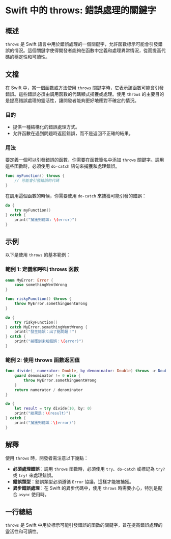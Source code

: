 <!--
Meta Description: # Swift 中的 throws: 錯誤處理的關鍵字 ## 概述 `throws` 是 Swift 語言中用於錯誤處理的一個關鍵字，允許函數標示可能會引發錯誤的情況。這個關鍵字使得開發者能夠在函數中定義和處理異常情況，從而提高代碼的穩定性和可讀性。 ## 文檔 在 Swift 中，當一個函數或方法...
Meta Keywords: throws, swift, catch, try, print
-->

# Swift 中的 throws: 錯誤處理的關鍵字

## 概述
`throws` 是 Swift 語言中用於錯誤處理的一個關鍵字，允許函數標示可能會引發錯誤的情況。這個關鍵字使得開發者能夠在函數中定義和處理異常情況，從而提高代碼的穩定性和可讀性。

## 文檔
在 Swift 中，當一個函數或方法使用 `throws` 關鍵字時，它表示該函數可能會引發錯誤。這些錯誤必須由調用函數的代碼顯式捕獲或處理。使用 `throws` 的主要目的是提高錯誤處理的靈活性，讓開發者能夠更好地應對不確定的情況。

### 目的
- 提供一種結構化的錯誤處理方式。
- 允許函數在遇到問題時返回錯誤，而不是返回不正確的結果。

### 用法
要定義一個可以引發錯誤的函數，你需要在函數簽名中添加 `throws` 關鍵字。調用這些函數時，必須使用 `do-catch` 語句來捕獲和處理錯誤。

```swift
func myFunction() throws {
    // 可能會引發錯誤的代碼
}
```

在調用這個函數的時候，你需要使用 `do-catch` 來捕獲可能引發的錯誤：

```swift
do {
    try myFunction()
} catch {
    print("捕獲到錯誤: \(error)")
}
```

## 示例
以下是使用 `throws` 的基本範例：

### 範例 1: 定義和呼叫 throws 函數
```swift
enum MyError: Error {
    case somethingWentWrong
}

func riskyFunction() throws {
    throw MyError.somethingWentWrong
}

do {
    try riskyFunction()
} catch MyError.somethingWentWrong {
    print("發生錯誤：出了點問題！")
} catch {
    print("捕獲到未知錯誤：\(error)")
}
```

### 範例 2: 使用 throws 函數返回值
```swift
func divide(_ numerator: Double, by denominator: Double) throws -> Double {
    guard denominator != 0 else {
        throw MyError.somethingWentWrong
    }
    return numerator / denominator
}

do {
    let result = try divide(10, by: 0)
    print("結果是：\(result)")
} catch {
    print("捕獲到錯誤：\(error)")
}
```

## 解釋
使用 `throws` 時，開發者需注意以下幾點：

- **必須處理錯誤**：調用 `throws` 函數時，必須使用 `try`、`do-catch` 或標記為 `try?` 或 `try!` 來處理錯誤。
- **錯誤類型**：錯誤類型必須遵循 `Error` 協議，這樣才能被捕獲。
- **異步錯誤處理**：在 Swift 的異步代碼中，使用 `throws` 時需要小心，特別是配合 `async` 使用時。

## 一行總結
`throws` 是 Swift 中用於標示可能引發錯誤的函數的關鍵字，旨在提高錯誤處理的靈活性和可讀性。
